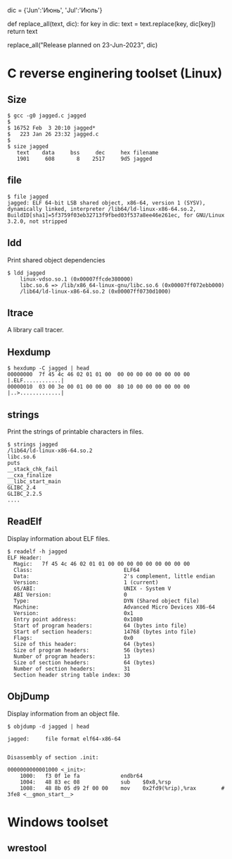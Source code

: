 dic = {'Jun':'Июнь', 'Jul':'Июль'}

def replace_all(text, dic):
    for key in dic:
        text = text.replace(key, dic[key])
    return text

replace_all("Release planned on 23-Jun-2023", dic)    






# C reverse enginering toolset (Linux)

## Size

```
$ gcc -g0 jagged.c jagged
$
$ 16752 Feb  3 20:10 jagged*
$   223 Jan 26 23:32 jagged.c
$
$ size jagged
   text	   data	    bss	    dec	    hex	filename
   1901	    608	      8	   2517	    9d5	jagged

```

## file
```
$ file jagged
jagged: ELF 64-bit LSB shared object, x86-64, version 1 (SYSV), dynamically linked, interpreter /lib64/ld-linux-x86-64.so.2, BuildID[sha1]=5f3759f03eb32713f9fbed03f537a8ee46e261ec, for GNU/Linux 3.2.0, not stripped
```

## ldd

Print shared object dependencies
```
$ ldd jagged
	linux-vdso.so.1 (0x00007ffcde380000)
	libc.so.6 => /lib/x86_64-linux-gnu/libc.so.6 (0x00007ff072ebb000)
	/lib64/ld-linux-x86-64.so.2 (0x00007ff0730d1000)
```

## ltrace

A library call tracer.

## Hexdump
```
$ hexdump -C jagged | head
00000000  7f 45 4c 46 02 01 01 00  00 00 00 00 00 00 00 00  |.ELF............|
00000010  03 00 3e 00 01 00 00 00  80 10 00 00 00 00 00 00  |..>.............|
```

## strings

Print the strings of printable characters in files.
```
$ strings jagged
/lib64/ld-linux-x86-64.so.2
libc.so.6
puts
__stack_chk_fail
__cxa_finalize
__libc_start_main
GLIBC_2.4
GLIBC_2.2.5
....
```
## ReadElf
Display information about ELF files.
```
$ readelf -h jagged
ELF Header:
  Magic:   7f 45 4c 46 02 01 01 00 00 00 00 00 00 00 00 00
  Class:                             ELF64
  Data:                              2's complement, little endian
  Version:                           1 (current)
  OS/ABI:                            UNIX - System V
  ABI Version:                       0
  Type:                              DYN (Shared object file)
  Machine:                           Advanced Micro Devices X86-64
  Version:                           0x1
  Entry point address:               0x1080
  Start of program headers:          64 (bytes into file)
  Start of section headers:          14768 (bytes into file)
  Flags:                             0x0
  Size of this header:               64 (bytes)
  Size of program headers:           56 (bytes)
  Number of program headers:         13
  Size of section headers:           64 (bytes)
  Number of section headers:         31
  Section header string table index: 30
```

## ObjDump

Display information from an object file.
```
$ objdump -d jagged | head

jagged:     file format elf64-x86-64


Disassembly of section .init:

0000000000001000 <_init>:
    1000:	f3 0f 1e fa          	endbr64
    1004:	48 83 ec 08          	sub    $0x8,%rsp
    1008:	48 8b 05 d9 2f 00 00 	mov    0x2fd9(%rip),%rax        # 3fe8 <__gmon_start__>
```

# Windows toolset

## wrestool
```
```
